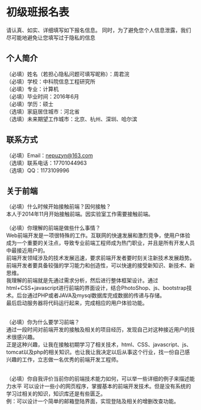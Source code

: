 # 初级班报名表

请认真、如实、详细填写如下报名信息。
同时，为了避免您个人信息泄露，我们尽可能地避免让您填写过于隐私的信息

## 个人简介

（必填）姓名（若担心隐私问题可填写昵称）：周君浣 <br/>
（必填）学校：中科院信息工程研究所 <br/>
（必填）专业：计算机 <br/>
（必填）毕业时间：2016年6月 <br/>
（必填）学历：硕士 <br/>
（选填）家庭居住城市：河北省 <br/>
（选填）未来期望工作城市：北京、杭州、深圳、哈尔滨 <br/>

## 联系方式

（必填）Email：nepuzyn@163.com <br/>
（选填）联系电话：17701044963 <br/>
（选填）QQ：1173109996 <br/>

## 关于前端

（必填）什么时候开始接触前端？因何接触？<br/>
        本人于2014年11月开始接触前端。因实验室工作需要接触前端。<br/><br/>
（必填）你理解的前端是做些什么事情？<br/>
        Web前端开发是一项很特殊的工作。互联网的快速发展和激烈竞争，使用户体验成为一个重要的关注点，导致专业前端工程师成为热门职业，并且是所有开发人员中最接近用户的。<br/>
        前端开发领域涉及的技术发展迅速，要求前端开发者要时刻关注新技术发展趋势。前端开发者要具备较强的学习能力和创造性，可以快速的接受新知识、新技术、新思维。<br/>
        我理解的前端就是先通过需求分析，然后进行整体框架设计。通过html+CSS+javascript进行前端的界面设计，结合PhotoShop、js、bootstrap技术。后台通过PHP或者JAVA及mysql数据库完成数据的传递与存储。<br/>
        最后启动服务器将代码运行起来，完成相应的用户体验功能。<br/><br/>
        
（必填）你为什么要学习前端？<br/>
        通过一段时间对前端开发的接触及相关的项目经历，发现自己对这种接近用户的技术很感兴趣。<br/>
        正是这种兴趣，让我在接触初期学习了相关技术，html、CSS、javascript、js、tomcat以及php的相关知识。也让我让我决定以后从事这个行业，找一份自己感兴趣的工作，立志做一名优秀的前端开发工程师。<br/><br/>

（必填）你自我评价当前你的前端技术能力如何，可以举一些详细的例子来描述能力水平
        可以设计一些小的网页程序，掌握基本的前端开发技术。但是没有系统的学习过相关的知识，知识库还是有些匮乏。<br/>
        例：可以设计一个简单的邮箱登陆界面，实现登陆及相关的增删改查功能。<br/>

